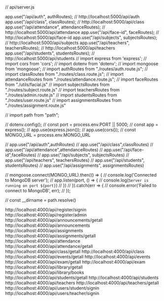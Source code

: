 // api/server.js

app.use("/api/auth", authRoutes); // http://localhost:5000/api/auth
app.use("/api/class", classRoutes); // http://localhost:5000/api/class  
app.use("/api/attendance", attendanceRoutes); // http://localhost:5000/api/attendance
app.use("/api/face-id", faceRoutes); // http://localhost:5000/api/face-id
app.use("/api/subjects", subjectsRoutes); // http://localhost:5000/api/subjects
app.use("/api/teachers", teachersRoutes); // http://localhost:5000/api/teachers
app.use("/api/students", studentsRoutes); // http://localhost:5000/api/students
// import express from 'express';
// import cors from 'cors';
// import dotenv from 'dotenv';
// import mongoose from 'mongoose';
// import authRoutes from "./routes/auth.route.js";
// import classRoutes from "./routes/class.route.js";
// import attendanceRoutes from "./routes/attendance.route.js";
// import faceRoutes from "./utils/facial.js"
// import subjectsRoutes from "./routes/subject.route.js"
// import teachersRoutes from "./routes/admin.route.js"
// import studentsRoutes from "./routes/user.route.js"
// import assignmentsRoutes from "./routes/assignment.route.js"

// import path from "path";

// dotenv.config();
// const port = process.env.PORT || 5000;
// const app = express();
// app.use(express.json());
// app.use(cors());
// const MONGO_URL = process.env.MONGO_URL




// app.use("/api/auth",authRoutes)
// app.use("/api/class",classRoutes)
// app.use("/api/attendance",attendanceRoutes)
// app.use("/api/face-id",faceRoutes)
// app.use("/api/subjects", subjectsRoutes)
// app.use("/api/teachers", teachersRoutes)
// app.use("/api/students", studentsRoutes)
// app.use("/api/assignments", assignmentsRoutes)

// mongoose.connect(MONGO_URL).then(() => {
//     console.log('Connected to MongoDB server');
//     app.listen(port, () => {
//         console.log(`Server is running on port ${port}`)
//     })
// }).catch(err => {
//     console.error('Failed to connect to MongoDB', err);
// });

// const __dirname = path.resolve()




http://localhost:4000/api/register/signin
http://localhost:4000/api/register/admin
http://localhost:4000/api/announcements/getall
http://localhost:4000/api/announcements
http://localhost:4000/api/assignments
http://localhost:4000/api/assignments/getall
http://localhost:4000/api/attendance
http://localhost:4000/api/attendance/getall
http://localhost:4000/api/class/getall
http://localhost:4000/api/class
http://localhost:4000/api/events/getall
http://localhost:4000/api/events
http://localhost:4000/api/exam/getall
http://localhost:4000/api/exam
http://localhost:4000/api/library/getall
http://localhost:4000/api/library/books
http://localhost:4000/api/students/getall
http://localhost:4000/api/students
http://localhost:4000/api/teachers
http://localhost:4000/api/teachers/getall
http://localhost:4000/api/users/student/signin
http://localhost:4000/api/users/teacher/signin
